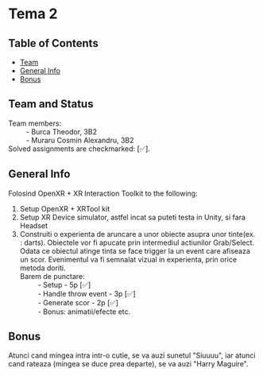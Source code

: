 # Tema 2 

## Table of Contents
* [Team](#team-and-status)
* [General Info](#general-information)  
* [Bonus](#bonus)  
 
## Team and Status
Team members:  
&emsp; &emsp; - Burca Theodor, 3B2  
&emsp; &emsp; - Muraru Cosmin Alexandru, 3B2  
Solved assignments are checkmarked: [✅].   

 
## General Info
Folosind OpenXR + XR Interaction Toolkit to the following:  
1) Setup OpenXR + XRTool kit  
2) Setup XR Device simulator, astfel incat sa puteti testa in Unity, si fara Headset  
3) Construiti o experienta de aruncare a unor obiecte asupra unor tinte(ex. : darts). Obiectele vor fi apucate prin intermediul actiunilor Grab/Select. Odata ce obiectul atinge tinta se face trigger la un event care afiseaza un scor. Evenimentul va fi semnalat vizual in experienta, prin orice metoda doriti.  
Barem de punctare:  
&emsp; &emsp; - Setup - 5p [✅]  
&emsp; &emsp; - Handle throw event - 3p [✅]  
&emsp; &emsp; - Generate scor - 2p [✅]  
&emsp; &emsp; - Bonus: animatii/efecte etc.  


## Bonus
Atunci cand mingea intra intr-o cutie, se va auzi sunetul "Siuuuu", iar atunci cand rateaza (mingea se duce prea departe), se va auzi "Harry Maguire".  
